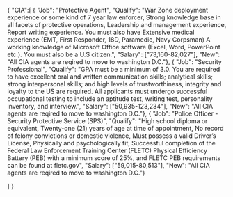 {
  "CIA":[
{
  "Job": "Protective Agent",
"Qualify": "War Zone deployment experience or some kind of 7 year law enforcer, Strong knowledge base in all facets of protective operations, Leadership and management experience, Report writing experience. You must also have Extensive medical experience (EMT, First Responder, 18D, Paramedic, Navy Corpsman) A working knowledge of Microsoft Office software (Excel, Word, PowerPoint etc.). You must also be a U.S citizen.",
"Salary": ["73,160-82,027"],
"New": "All CIA agents are reqired to move to washington D.C."},
{
  "Job": "Security Professional",
  "Qualify": "GPA must be a minimum of 3.0. You are required to have excellent oral and written communication skills; analytical skills; strong interpersonal skills; and high levels of trustworthiness, integrity and loyalty to the US are required. All applicants must undergo successful occupational testing to include an aptitude test, writing test, personality inventory, and interview.",
  "Salary": ["50,935-123,234"],
  "New": "All CIA agents are reqired to move to washington D.C."},
  {
  "Job": "Police Officer - Security Protective Service (SPS)",
  "Qualify": "High school diploma or equivalent, Twenty-one (21) years of age at time of appointment, No record of felony convictions or domestic violence, Must possess a valid Driver’s License, Physically and psychologically fit, Successful completion of the Federal Law Enforcement Training Center (FLETC) Physical Efficiency Battery (PEB) with a minimum score of 25%, and FLETC PEB requirements can be found at fletc.gov",
  "Salary": ["59,015-80,513"],
  "New": "All CIA agents are reqired to move to washington D.C."}
 
]
}
